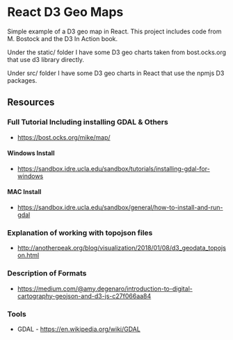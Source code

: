 # React D3 Geo Maps

Simple example of a D3 geo map in React.  This project includes code from M. Bostock and the D3 In Action book.

Under the static/ folder I have some D3 geo charts taken from bost.ocks.org that use d3 library directly.

Under src/ folder I have some D3 geo charts in React that use the npmjs D3 packages.

## Resources

### Full Tutorial Including installing GDAL & Others

* https://bost.ocks.org/mike/map/

#### Windows Install

* https://sandbox.idre.ucla.edu/sandbox/tutorials/installing-gdal-for-windows

#### MAC Install

* https://sandbox.idre.ucla.edu/sandbox/general/how-to-install-and-run-gdal

### Explanation of working with topojson files

* http://anotherpeak.org/blog/visualization/2018/01/08/d3_geodata_topojson.html

### Description of Formats 

* https://medium.com/@amy.degenaro/introduction-to-digital-cartography-geojson-and-d3-js-c27f066aa84

### Tools

* GDAL - https://en.wikipedia.org/wiki/GDAL
